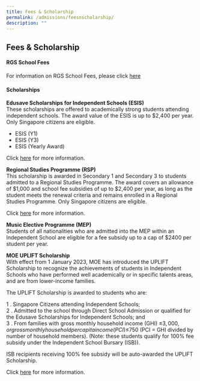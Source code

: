 ```yaml
---
title: Fees & Scholarship
permalink: /admissions/feesnscholarship/
description: ""
---
```

## Fees &amp; Scholarship

#### RGS School Fees

For information on RGS School Fees, please click [here](/files/2024%20sch%20fees%20info%20existing%20for%20website_revised.pdf)

#### Scholarships

**Edusave Scholarships for Independent Schools (ESIS)** <br>
These scholarships are offered to academically strong students attending independent schools. The award value of the ESIS is up to $2,400 per year. Only Singapore citizens are eligible.  

*   ESIS (Y1)
*   ESIS (Y3)
*   ESIS (Yearly Award)

Click&nbsp;[here](https://www.moe.gov.sg/financial-matters/awards-scholarships/edusave-scholarships-independent)&nbsp;for more information.

**Regional Studies Programme (RSP)** <br>
This scholarship is awarded in Secondary 1 and Secondary 3 to students admitted to a Regional Studies Programme. The award covers an allowance of $1,000 and school fee subsidies of up to $2,400 per year, as long as the student meets the renewal criteria and remains enrolled in a Regional Studies Programme. Only Singapore citizens are eligible.  
  
Click&nbsp;[here](https://www.moe.gov.sg/financial-matters/awards-scholarships/programme-scholarships)&nbsp;for more information.

**Music Elective Programme (MEP)** <br>
Students of all nationalities who are admitted into the MEP within an Independent School are eligible for a fee subsidy up to a cap of $2400 per student per year.  
  
**MOE UPLIFT Scholarship** <br>
With effect from 1 January 2023, MOE has introduced the UPLIFT Scholarship to recognize the achievements of students in Independent Schools who have performed well academically or in specific talents areas, and are from lower-income families.

The UPLIFT Scholarship is awarded to students who are:  

1 \.  Singapore Citizens attending Independent Schools;<br>
2 \.  Admitted to the school through Direct School Admission or qualified for the Edusave Scholarships for Independent Schools; and<br>
3 \.  From families with gross monthly household income (GHI) ≤$3,000, or gross monthly household per capita income (PCI) ≤$750 (PCI = GHI divided by number of household members). (Note: these students qualify for 100% fee subsidy under the Independent School Bursary (ISB)).

ISB recipients receiving 100% fee subsidy will be auto-awarded the UPLIFT Scholarship.

Click&nbsp;[here](https://www.moe.gov.sg/financial-matters/awards-scholarships/uplift-scholarships)&nbsp;for more information.